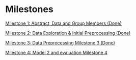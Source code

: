 # Milestones

[Milestone 1: Abstract, Data and Group Members (Done)](<Milestone 1>)

[Milestone 2: Data Exploration & Initial Preprocessing (Done)](<Milestone 2>)

[Milestone 3: Data Preprocessing Milestone 3 (Done)](<Milestone 3>)

[Milestone 4: Model 2 and evaluation Milestone 4](<Milestone 4>)
